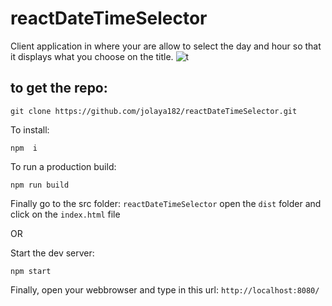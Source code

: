 # reactDateTimeSelector

Client application in where your are allow to select the day and hour so that it displays what you choose on the title.
<img src="./frontend/images/t.gif" title="t"/>

## to get the repo:

```
git clone https://github.com/jolaya182/reactDateTimeSelector.git

```

To install:
```
npm  i
```

To run a production build:
```
npm run build
```

Finally go to the src folder: `reactDateTimeSelector`
open the `dist` folder and click on the `index.html` file

OR

Start the dev server:
```
npm start
```
Finally, open your webbrowser and type in this url: `http://localhost:8080/` 
